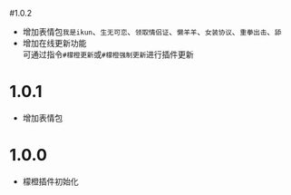#1.0.2
* 增加表情包`我是ikun`、`生无可恋`、`领取情侣证`、`懒羊羊`、`女装协议`、`重拳出击`、`舔`
* 增加在线更新功能 <br>可通过指令`#檬橙更新`或`#檬橙强制更新`进行插件更新
# 1.0.1

* 增加表情包

# 1.0.0

* 檬橙插件初始化
